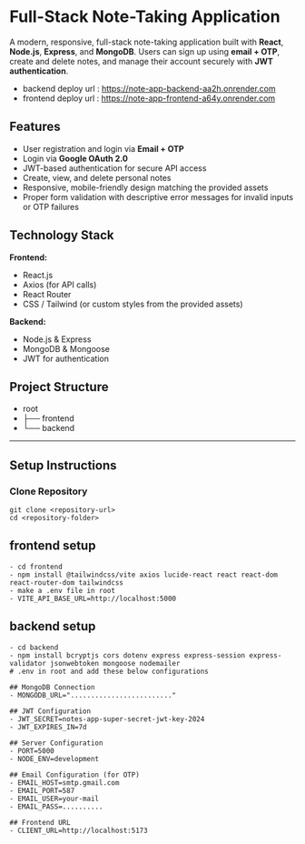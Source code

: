 # Full-Stack Note-Taking Application

A modern, responsive, full-stack note-taking application built with **React**, **Node.js**, **Express**, and **MongoDB**. Users can sign up using **email + OTP**, create and delete notes, and manage their account securely with **JWT authentication**.  

- backend deploy url : https://note-app-backend-aa2h.onrender.com
- frontend deploy url : https://note-app-frontend-a64y.onrender.com

## Features
- User registration and login via **Email + OTP**  
- Login via **Google OAuth 2.0**  
- JWT-based authentication for secure API access  
- Create, view, and delete personal notes  
- Responsive, mobile-friendly design matching the provided assets  
- Proper form validation with descriptive error messages for invalid inputs or OTP failures  

## Technology Stack

**Frontend:**  
- React.js  
- Axios (for API calls)  
- React Router  
- CSS / Tailwind (or custom styles from the provided assets)  

**Backend:**  
- Node.js & Express  
- MongoDB & Mongoose  
- JWT for authentication  

## Project Structure
- root
- ├── frontend
- └── backend



---

## Setup Instructions

### Clone Repository
```
git clone <repository-url>
cd <repository-folder>
```

## frontend setup
```
- cd frontend
- npm install @tailwindcss/vite axios lucide-react react react-dom react-router-dom tailwindcss
- make a .env file in root
- VITE_API_BASE_URL=http://localhost:5000
```
## backend setup
```
- cd backend
- npm install bcryptjs cors dotenv express express-session express-validator jsonwebtoken mongoose nodemailer
# .env in root and add these below configurations

## MongoDB Connection
- MONGODB_URL="........................."

## JWT Configuration  
- JWT_SECRET=notes-app-super-secret-jwt-key-2024
- JWT_EXPIRES_IN=7d

## Server Configuration
- PORT=5000
- NODE_ENV=development

## Email Configuration (for OTP)
- EMAIL_HOST=smtp.gmail.com
- EMAIL_PORT=587
- EMAIL_USER=your-mail
- EMAIL_PASS=..........

## Frontend URL
- CLIENT_URL=http://localhost:5173
```


